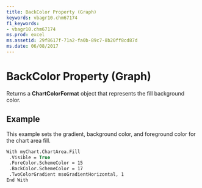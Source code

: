 ```yaml
---
title: BackColor Property (Graph)
keywords: vbagr10.chm67174
f1_keywords:
- vbagr10.chm67174
ms.prod: excel
ms.assetid: 29f8617f-71a2-fa0b-89c7-8b20ff8cd87d
ms.date: 06/08/2017
---
```



# BackColor Property (Graph)

Returns a **ChartColorFormat** object that represents the fill background color.


## Example

This example sets the gradient, background color, and foreground color for the chart area fill.


```vb
With myChart.ChartArea.Fill 
 .Visible = True 
 .ForeColor.SchemeColor = 15 
 .BackColor.SchemeColor = 17 
 .TwoColorGradient msoGradientHorizontal, 1 
End With
```



